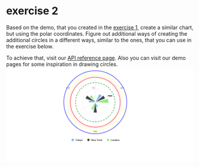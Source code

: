 # exercise 2

Based on the demo, that you created in the [exercise 1](https://github.com/blacklabel/highcharts-fundamentals/tree/main/highcharts-api/highcharts/1-simple-column), create a similar chart, but using the polar coordinates. Figure out additional ways of creating the additional circles in a different ways, similar to the ones, that you can use in the exercise below.

To achieve that, visit our [API reference page](https://api.highcharts.com/highcharts/).
Also you can visit our demo pages for some inspiration in drawing circles.
![exercise-2.PNG](exercise-2.PNG)